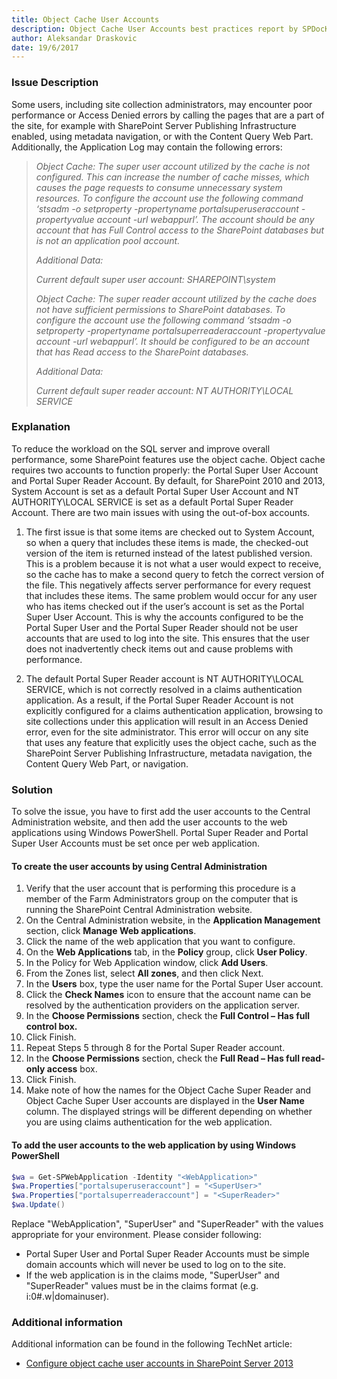 ```yaml
---
title: Object Cache User Accounts
description: Object Cache User Accounts best practices report by SPDocKit determins whether there are poor performance or Access Denied errors by calling the pages that are a part of the site.
author: Aleksandar Draskovic
date: 19/6/2017
---
```

### Issue Description
Some users, including site collection administrators, may encounter poor performance or Access Denied errors by calling the pages that are a part of the site, for example with SharePoint Server Publishing Infrastructure enabled, using metadata navigation, or with the Content Query Web Part. Additionally, the Application Log may contain the following errors:

>*Object Cache: The super user account utilized by the cache is not configured. This can increase the number of cache misses, which causes the page requests to consume unnecessary system resources. To configure the account use the following command ‘stsadm -o setproperty -propertyname portalsuperuseraccount -propertyvalue account -url webappurl’. The account should be any account that has Full Control access to the SharePoint databases but is not an application pool account.*
>
>*Additional Data:*
>
>*Current default super user account: SHAREPOINT\system*
>
>*Object Cache: The super reader account utilized by the cache does not have sufficient permissions to SharePoint databases. To configure the account use the following command ‘stsadm -o setproperty -propertyname portalsuperreaderaccount -propertyvalue account -url webappurl’. It should be configured to be an account that has Read access to the SharePoint databases.*
>
>*Additional Data:*
>
>*Current default super reader account: NT AUTHORITY\LOCAL SERVICE*

### Explanation
To reduce the workload on the SQL server and improve overall performance, some SharePoint features use the object cache. Object cache requires two accounts to function properly: the Portal Super User Account and Portal Super Reader Account. By default, for SharePoint 2010 and 2013, System Account is set as a default Portal Super User Account and NT AUTHORITY\LOCAL SERVICE is set as a default Portal Super Reader Account. There are two main issues with using the out-of-box accounts.

1. The first issue is that some items are checked out to System Account, so when a query that includes these items is made, the checked-out version of the item is returned instead of the latest published version. This is a problem because it is not what a user would expect to receive, so the cache has to make a second query to fetch the correct version of the file. This negatively affects server performance for every request that includes these items. The same problem would occur for any user who has items checked out if the user’s account is set as the Portal Super User Account. This is why the accounts configured to be the Portal Super User and the Portal Super Reader should not be user accounts that are used to log into the site. This ensures that the user does not inadvertently check items out and cause problems with performance.

1. The default Portal Super Reader account is NT AUTHORITY\LOCAL SERVICE, which is not correctly resolved in a claims authentication application. As a result, if the Portal Super Reader Account is not explicitly configured for a claims authentication application, browsing to site collections under this application will result in an Access Denied error, even for the site administrator. This error will occur on any site that uses any feature that explicitly uses the object cache, such as the SharePoint Server Publishing Infrastructure, metadata navigation, the Content Query Web Part, or navigation.

### Solution
To solve the issue, you have to first add the user accounts to the Central Administration website, and then add the user accounts to the web applications using Windows PowerShell. Portal Super Reader and Portal Super User Accounts must be set once per web application.

#### To create the user accounts by using Central Administration
1. Verify that the user account that is performing this procedure is a member of the Farm Administrators group on the computer that is running the SharePoint Central Administration website.
1. On the Central Administration website, in the __Application Management__ section, click __Manage Web applications__.
1. Click the name of the web application that you want to configure.
1. On the __Web Applications__ tab, in the __Policy__ group, click __User Policy__.
1. In the Policy for Web Application window, click __Add Users__.
1. From the Zones list, select __All zones__, and then click Next.
1. In the __Users__ box, type the user name for the Portal Super User account.
1. Click the __Check Names__ icon to ensure that the account name can be resolved by the authentication providers on the application server.
1. In the __Choose Permissions__ section, check the __Full Control – Has full control box.__
1. Click Finish.
1. Repeat Steps 5 through 8 for the Portal Super Reader account.
1. In the __Choose Permissions__ section, check the __Full Read – Has full read-only access__ box.
1. Click Finish.
1. Make note of how the names for the Object Cache Super Reader and Object Cache Super User accounts are displayed in the __User Name__ column. The displayed strings will be different depending on whether you are using claims authentication for the web application.

#### To add the user accounts to the web application by using Windows PowerShell

```powershell
$wa = Get-SPWebApplication -Identity "<WebApplication>"
$wa.Properties["portalsuperuseraccount"] = "<SuperUser>"
$wa.Properties["portalsuperreaderaccount"] = "<SuperReader>"
$wa.Update()
```
Replace "WebApplication", "SuperUser" and "SuperReader" with the values appropriate for your environment. Please consider following:

* Portal Super User and Portal Super Reader Accounts must be simple domain accounts which will never be used to log on to the site.
* If the web application is in the claims mode, "SuperUser" and "SuperReader" values must be in the claims format (e.g. i:0#.w|domainuser).

### Additional information 
Additional information can be found in the following TechNet article:
* [Configure object cache user accounts in SharePoint Server 2013](https://technet.microsoft.com/en-us/library/ff758656(v=office.15).aspx)